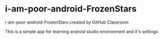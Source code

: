 # i-am-poor-android-FrozenStars
i-am-poor-android-FrozenStars created by GitHub Classroom

This is a simple app for learning android studio environment and it's settings
